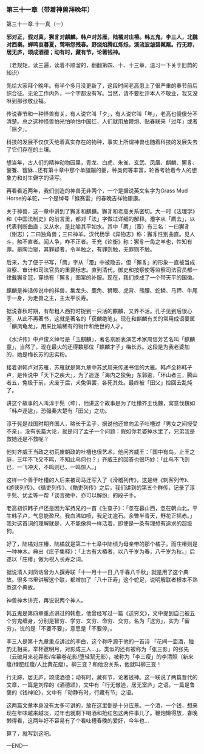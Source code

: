 ### 第三十一章（带着神兽拜晚年）

第三十一章.十一真（一）

**邪对正，假对真，獬豸对麒麟。韩卢对苏雁，陆橘对庄椿。韩五鬼，李三人，北魏对西秦。蝉鸣哀暮夏，莺啭怨残春。野烧焰腾红烁烁，溪流波皱碧粼粼。行无踪，居无庐，颂成酒德；动有时，藏有节，论著钱神。**

（老规矩，读三遍，读着不顺溜的，翻翻第四、十、十三章，温习一下关于旧韵的知识）

先给大家拜个晚年。有半个多月没更新了，这段时间老高患上了很严重的春节前后综合征。无论工作内外，一个字都没有写。当然，请不要批评本人不敬业，我又没咻到那张敬业福。

传说春节和一种怪兽有关，有人说它叫「夕」，有人说它叫「年」，老高也傻傻分不清楚。总之这种怪兽怕光怕响怕中国红，人们就用放鞭炮、贴春联来「过年」或者「除夕」。

科技的发展不仅仅灭绝着真实存在的物种，事实上所谓神兽也随着科技的发展失去了它们存在的土壤。

想当年，古人们的精神动物园里，青龙、白虎、朱雀、玄武、凤凰、麒麟、獬豸、饕餮、貔貅…还有第十章中那个单腿蹦的夔，种类何等丰富，轮番考验着今人的想象力和对生僻字的读写。

再看看近两年，我们创造的神兽无非两个，一个是据说英文名字为Grass Mud Horse的羊驼，一个是绰号「猴赛雷」的春晚吉祥物康康。

关于神兽，这一章中讲到了獬豸和麒麟。獬豸和老高关系密切。大一时《法理学》和《中国法制史》的前言里，都对「法」字做过详细的解释。灋字从「廌去」，以代表判断曲直；又从水，是比喻其平如水。其中「廌」（寨）有三名：一曰獬豸（谢志）；二曰独角兽；三曰神羊。汉代杨孚《异物志》称：獬豸性别曲直。见人斗，触不直者。闻人争，咋不正者。王充《论衡》称：獬豸一角之羊也，性知有罪。皋陶治狱，其罪疑者，令羊触之，有罪则触，无罪则不触。

后来，为了便于书写，「廌」字从「灋」中被隐去，但「獬豸」的形象一直被当成监察、审计和司法官员的重要标志。直到清代，御史和按察使等监察司法官员都一律戴獬豸冠，穿绣有「獬豸」图案的补服。现在，我们换成了一个带天平的国徽。

麒麟是神话传说中的祥兽，集龙头、鹿角、狮眼、虎背、熊腰、蛇鳞、马蹄、牛尾于一身，为走兽之主，主太平长寿。

据说春秋时期，有帮粗人西狩时捉到一只活的麒麟，又养不活。孔子见到后很心塞，从此不再著书，这就是著名的「获麟绝笔」。现在和麒麟有关的常用成语要属「麟凤龟龙」，用来比喻稀有的物什和绝世的人才。

《水浒传》中卢俊义绰号是「玉麒麟」，著名京剧表演艺术家周信芳艺名叫「麒麟童」，当然了，现在最火的还得数那位「麒麟才子」梅长苏。这段是为我老婆加的，她是梅长苏的忠实粉。

接着讲韩卢对苏雁，苏雁就是第九章中苏武用来传递书信的大雁。韩卢全称韩子卢，是传说中「天下之疾犬」，为了追逐「海内之狡兔」东郭逡，「环山者三，腾山者五，兔极于前，犬废于后，犬兔俱罢，各死其处。最终被「田父」捡回去乱炖了。

讲这个故事的人叫淳于髡（坤），他讲这个故事是为了吐槽齐王伐魏，寓意伐魏如「韩卢逐逡」，恐强秦大楚有「田父」之功。

淳于髡是战国时期齐国人，略长于孟子，据说他还曾向孟子吐槽过「男女之间授受不亲」，没有长篇大论，就是问了孟子一个问题：假如你老婆掉水里了，兄弟我是救她还是不救呢？

他对齐威王当政之初荒废朝政的吐槽也很艺术，他问齐威王：「国中有鸟，止王之庭，三年不飞又不鸣，不知此鸟何也？」齐威王的回答也很巧妙：「此鸟不飞则已，一飞冲天，不鸣则已，一鸣惊人。」

这样一个善于吐槽的人后来被司马迁写入了《滑稽列传》，这是继《刺客列传》、《游侠列传》、《循吏列传》、《酷吏列传》之后，我们讲到的第五个群传，记录了淳于髡、优孟等一帮「谈言微中，亦可以解纷」的段子手。

老高初识韩子卢还是因为军持兄的一首《生查子》：「忽在暮山西，忽在朝山北。平生韩子卢，气息能盈尺。我血沸如喷，我足沈逾石。余瞥半青天，野花正摇赤。」我对这首词的理解就是，人不能像狗一样活着，即使是一条有理想有追求的超级狗。

好了，陆橘对庄椿，陆橘就是第二十七章中陆绩为母亲带的那个橘子，而庄椿则是一种神木。典出《庄子集释》：「上古有大椿者，以八千岁为春，八千岁为秋。」后遂以「庄椿」做为祝人长寿之词。

据说清人刘凤诰曾为人撰寿联「十一月十一日,八千春八千秋」就是用了这个典故。很多书里讲解这个联，都增加了「八十正寿」这个蛇足，说明解联者根本不熟悉这个典故。

神兽神木讲完，再说说两个神人。

韩五鬼是第四章重点讲过的韩愈，他曾经写过一篇《送穷文》，文中提到自己被五个穷鬼缠身，分别是智穷、学穷、文穷、命穷、交穷。名为「送穷」，实为「留穷」。说的是「不要不要」，意思是「不要停」。

李三人是第十九章重点讲过的李白，这个称呼源于他的一首诗 「花间一壶酒，独酌无相亲。举杯邀明月，对影成三人…」。类似的还有被称为「张三影」的张先（云破月来花弄影/帘幕卷花影/堕轻絮无影），被称为「李三瘦」的李清照（新来瘦/绿肥红瘦/人比黄花瘦）。柳三变？和他没关系，他就叫柳三变！

行无踪，居无庐，颂成酒德；动有时，藏有节，论著钱神。这一联说了两篇晋代的文章，一篇是刘伶的《酒德颂》，文中有「行无辙迹，居无室庐」之语。一篇是鲁褒的《钱神论》，文中有「动静有时，行藏有节」之语。

这两篇文章本身没有太多可讲的，放在这里倒是十分应景。一个酒，一个钱，想来现在年味越来越淡，过年也就剩下喝酒和抢红包这两件事儿了。鞭炮懒得放，春晚懒得看，这两年好不容易有了个看吐槽春晚的爱好，今年也…

算了，就写到这吧。

—END—
